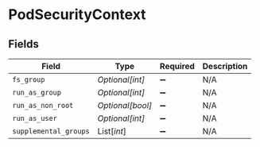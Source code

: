 # PodSecurityContext


## Fields

| Field                 | Type                  | Required              | Description           |
| --------------------- | --------------------- | --------------------- | --------------------- |
| `fs_group`            | *Optional[int]*       | :heavy_minus_sign:    | N/A                   |
| `run_as_group`        | *Optional[int]*       | :heavy_minus_sign:    | N/A                   |
| `run_as_non_root`     | *Optional[bool]*      | :heavy_minus_sign:    | N/A                   |
| `run_as_user`         | *Optional[int]*       | :heavy_minus_sign:    | N/A                   |
| `supplemental_groups` | List[*int*]           | :heavy_minus_sign:    | N/A                   |